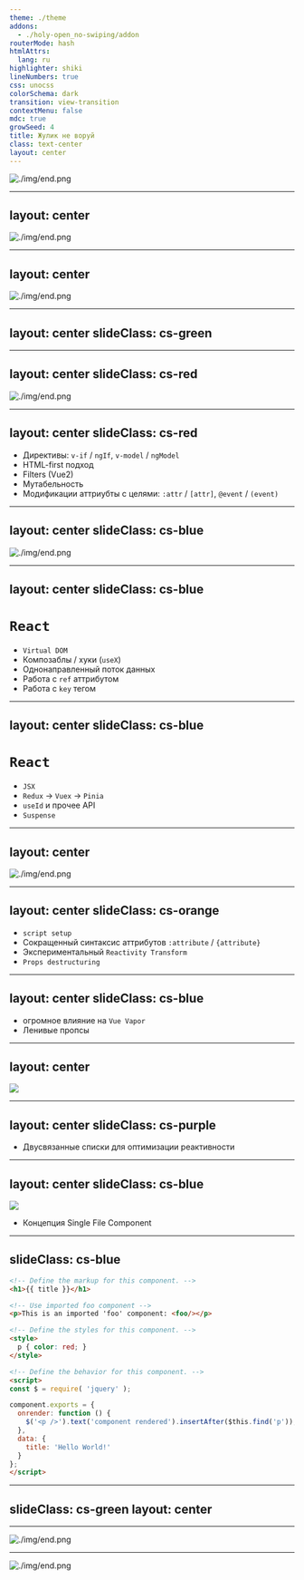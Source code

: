 ```yaml
---
theme: ./theme
addons:
  - ./holy-open_no-swiping/addon
routerMode: hash
htmlAttrs:
  lang: ru
highlighter: shiki
lineNumbers: true
css: unocss
colorSchema: dark
transition: view-transition
contextMenu: false
mdc: true
growSeed: 4
title: Жулик не воруй
class: text-center
layout: center
---
```


![./img/end.png](./img/dasha.png)

---
layout: center
---

![./img/end.png](./img/intro.png)

---
layout: center
---

![./img/end.png](./img/evan.png)

---
layout: center
slideClass: cs-green
---

<div class="flex flex-row gap-60">
<LogosVue v-click class="size-256" />
<LogosVitejs v-click class="size-256 relative -top-3" />
</div>

---
layout: center
slideClass: cs-red
---

![./img/end.png](./img/angular.png)

---
layout: center
slideClass: cs-red
---

<LogosAngularIcon class="size-256" />

<v-clicks>

- Директивы: `v-if` / `ngIf`, `v-model` / `ngModel` 
- HTML-first подход
- Filters (Vue2)
- Мутабельность
- Модификации аттриубты с целями: `:attr` / `[attr]`, `@event` / `(event)` 

</v-clicks>

---
layout: center
slideClass: cs-blue
---

![./img/end.png](./img/react.png)

---
layout: center
slideClass: cs-blue
---

<LogosReact class="size-256" />

# `React`

<v-clicks>

- `Virtual DOM`
- Композаблы / хуки (`useX`)
- Однонаправленный поток данных
- Работа с `ref` аттрибутом
- Работа с `key` тегом 

</v-clicks>

---
layout: center
slideClass: cs-blue
---

<LogosReact class="size-256" />

# `React`

<v-clicks>

- `JSX`
- `Redux` -> `Vuex` -> `Pinia`
- `useId` и прочее API
- `Suspense`

</v-clicks>

---
layout: center
---

![./img/end.png](./img/swiper.png)

---
layout: center
slideClass: cs-orange
---

<DeviconSvelte class="size-256" />

<v-clicks>

- `script setup`
- Сокращенный синтаксис аттрибутов `:attribute` / `{attribute}`
- Экспериментальный `Reactivity Transform`
- `Props destructuring`

</v-clicks>

---
layout: center
slideClass: cs-blue
---

<DeviconSolidjs class="size-256" />

<v-clicks>

- огромное влияние на `Vue Vapor`
- Ленивые пропсы

</v-clicks>

---
layout: center
---

<img src="./img/no-swiping.png" size-640 />

---
layout: center
slideClass: cs-purple
---

<VscodeIconsFileTypePreact class="size-256" />

<v-clicks>

- Двусвязанные списки для оптимизации реактивности

</v-clicks>

---
layout: center
slideClass: cs-blue
---

![](./img//ractive.png)

<v-clicks>

- Концепция Single File Component

</v-clicks>

---
slideClass: cs-blue
---

```html
<!-- Define the markup for this component. -->
<h1>{{ title }}</h1>

<!-- Use imported foo component -->
<p>This is an imported 'foo' component: <foo/></p>

<!-- Define the styles for this component. -->
<style>
  p { color: red; }
</style>

<!-- Define the behavior for this component. -->
<script>
const $ = require( 'jquery' );

component.exports = {
  onrender: function () {
    $('<p />').text('component rendered').insertAfter($this.find('p'));
  },
  data: {
    title: 'Hello World!'
  }
};
</script>
```

---
slideClass: cs-green
layout: center
---

<LogosVue v-click class="size-256" />

---

![./img/end.png](./img/party.png)

---

![./img/end.png](./img/end.png)